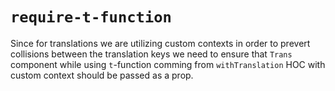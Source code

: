 # `require-t-function`

Since for translations we are utilizing custom contexts in order to prevert collisions between the translation keys we need to ensure that `Trans` component while using `t`-function comming from `withTranslation` HOC with custom context should be passed as a prop.
